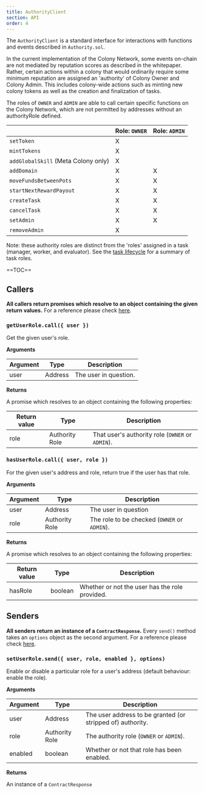 ```yaml
---
title: AuthorityClient
section: API
order: 4
---
```


The `AuthorityClient` is a standard interface for interactions with functions and events described in `Authority.sol`.

In the current implementation of the Colony Network, some events on-chain are not mediated by reputation scores as described in the whitepaper. Rather, certain actions within a colony that would ordinarily require some minimum reputation are assigned an 'authority' of Colony Owner and Colony Admin. This includes colony-wide actions such as minting new colony tokens as well as the creation and finalization of tasks.

The roles of `OWNER` and `ADMIN` are able to call certain specific functions on the Colony Network, which are not permitted by addresses without an authorityRole defined.

|                                     | Role: `OWNER` | Role: `ADMIN` |
|-------------------------------------|---------------|---------------|
| `setToken`                          | X             |               |
| `mintTokens`                        | X             |               |
| `addGlobalSkill` (Meta Colony only) | X             |               |
| `addDomain`                         | X             | X             |
| `moveFundsBetweenPots`              | X             | X             |
| `startNextRewardPayout`             | X             | X             |
| `createTask`                        | X             | X             |
| `cancelTask`                        | X             | X             |
| `setAdmin`                          | X             | X             |
| `removeAdmin`                       | X             |               |

Note: these authority roles are distinct from the 'roles' assigned in a task (manager, worker, and evaluator). See the [task lifecycle](/colonyjs/docs-task-lifecycle/) for a summary of task roles.

==TOC==

  
## Callers

**All callers return promises which resolve to an object containing the given return values.** For a reference please check [here](/colonyjs/docs-contractclient/#callers).

### `getUserRole.call({ user })`

Get the given user's role.

**Arguments**

|Argument|Type|Description|
|---|---|---|
|user|Address|The user in question.|

**Returns**

A promise which resolves to an object containing the following properties:

|Return value|Type|Description|
|---|---|---|
|role|Authority Role|That user's authority role (`OWNER` or `ADMIN`).|

### `hasUserRole.call({ user, role })`

For the given user's address and role, return true if the user has that role.

**Arguments**

|Argument|Type|Description|
|---|---|---|
|user|Address|The user in question|
|role|Authority Role|The role to be checked (`OWNER` or `ADMIN`).|

**Returns**

A promise which resolves to an object containing the following properties:

|Return value|Type|Description|
|---|---|---|
|hasRole|boolean|Whether or not the user has the role provided.|

  
## Senders

**All senders return an instance of a `ContractResponse`.** Every `send()` method takes an `options` object as the second argument. For a reference please check [here](/colonyjs/docs-contractclient/#senders).
### `setUserRole.send({ user, role, enabled }, options)`

Enable or disable a particular role for a user's address (default behaviour: enable the role).

**Arguments**

|Argument|Type|Description|
|---|---|---|
|user|Address|The user address to be granted (or stripped of) authority.|
|role|Authority Role|The authority role (`OWNER` or `ADMIN`).|
|enabled|boolean|Whether or not that role has been enabled.|

**Returns**

An instance of a `ContractResponse`